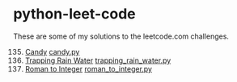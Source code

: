 # python-leet-code

These are some of my solutions to the leetcode.com challenges.

135. [Candy](https://leetcode.com/problems/candy/) [candy.py](candy.py)
42. [Trapping Rain Water](https://leetcode.com/problems/trapping-rain-water/) [trapping_rain_water.py](trapping_rain_water.py)
13. [Roman to Integer](https://leetcode.com/problems/roman-to-integer/) [roman_to_integer.py](roman_to_integer.py)
